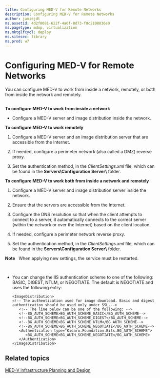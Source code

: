 ```yaml
---
title: Configuring MED-V for Remote Networks
description: Configuring MED-V for Remote Networks
author: jamiejdt
ms.assetid: 4d2f0081-622f-4a6f-8d73-f8c2108036e0
ms.pagetype: mdop, virtualization
ms.mktglfcycl: deploy
ms.sitesec: library
ms.prod: w7
---
```



# Configuring MED-V for Remote Networks


You can configure MED-V to work from inside a network, remotely, or both from inside the network and remotely.

## <a href="" id="bkmk-howtoconfiguremedvtoworkfrominsideanetworkorremotely"></a>


**To configure MED-V to work from inside a network**

-   Configure a MED-V server and image distribution inside the network.

**To configure MED-V to work remotely**

1.  Configure a MED-V server and an image distribution server that are accessible from the Internet.

2.  If needed, configure a perimeter network (also called a DMZ) reverse proxy.

3.  Set the authentication method, in the *ClientSettings.xml* file, which can be found in the **Servers\\Configuration Server\\** folder.

**To configure MED-V to work both from inside a network and remotely**

1.  Configure a MED-V server and image distribution server inside the network.

2.  Ensure that the servers are accessible from the Internet.

3.  Configure the DNS resolution so that when the client attempts to connect to a server, it automatically connects to the correct server (within the network or over the Internet) based on the client location.

4.  If needed, configure a perimeter network reverse proxy.

5.  Set the authentication method, in the *ClientSettings.xml* file, which can be found in the **Servers\\Configuration Server\\** folder.

**Note**  
When applying new settings, the service must be restarted.

 

-   You can change the IIS authentication scheme to one of the following: BASIC, DIGEST, NTLM, or NEGOTIATE. The default is NEGOTIATE and uses the following entry:

    ``` syntax
    <ImageDistribution>
    <!-- The authentication used for image download. Basic and digest authentication should be used only under SSL.-->
       <!-- The line below can be one of the following: -->
       <!--BG_AUTH_SCHEME>BG_AUTH_SCHEME_BASIC</BG_AUTH_SCHEME-->
       <!--BG_AUTH_SCHEME>BG_AUTH_SCHEME_DIGEST</BG_AUTH_SCHEME-->
       <!--BG_AUTH_SCHEME>BG_AUTH_SCHEME_NTLM</BG_AUTH_SCHEME-->
       <!--BG_AUTH_SCHEME>BG_AUTH_SCHEME_NEGOTIATE</BG_AUTH_SCHEME-->
       <Authentication type="Kidaro.Foundation.Bits.BG_AUTH_SCHEME">
          <BG_AUTH_SCHEME>BG_AUTH_SCHEME_NEGOTIATE</BG_AUTH_SCHEME>
       </Authentication>
    </ImageDistribution>
    ```

## Related topics


[MED-V Infrastructure Planning and Design](med-v-infrastructure-planning-and-design.md)

 

 





